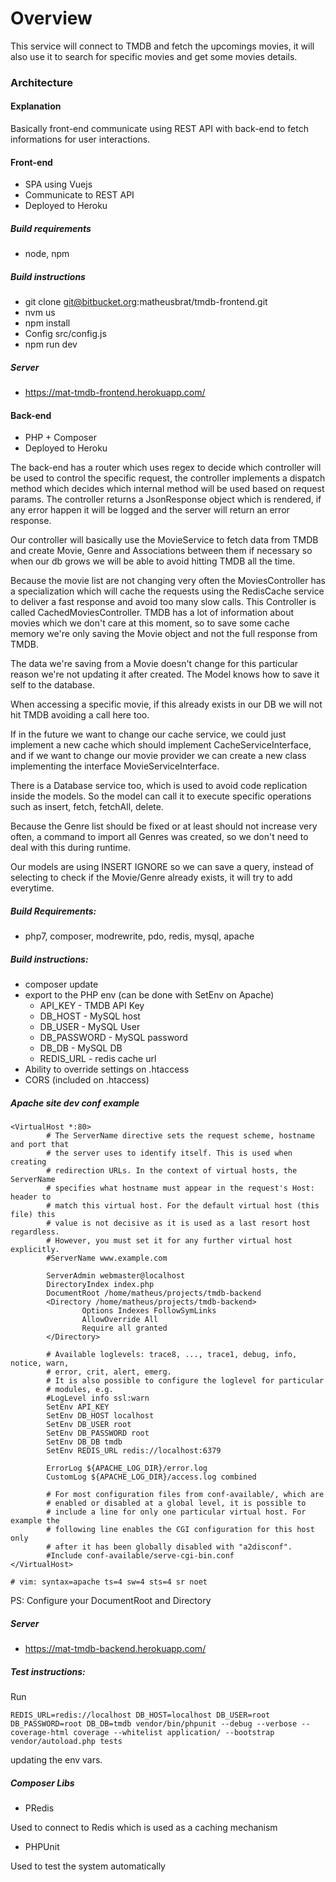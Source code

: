 # Overview

This service will connect to TMDB and fetch the upcomings movies, it will also use it 
to search for specific movies and get some movies details.

### Architecture

#### Explanation

Basically front-end communicate using REST API with back-end to fetch informations
for user interactions. 

#### Front-end
- SPA using Vuejs
- Communicate to REST API
- Deployed to Heroku

##### Build requirements
- node, npm

##### Build instructions
- git clone git@bitbucket.org:matheusbrat/tmdb-frontend.git
- nvm us
- npm install
- Config src/config.js
- npm run dev

##### Server
- https://mat-tmdb-frontend.herokuapp.com/


#### Back-end
- PHP + Composer
- Deployed to Heroku

The back-end has a router which uses regex to decide which controller will be used
to control the specific request, the controller implements a dispatch method which
decides which internal method will be used based on request params. The controller
returns a JsonResponse object which is rendered, if any error happen it will be logged
and the server will return an error response.

Our controller will basically use the MovieService to fetch data from TMDB and create
Movie, Genre and Associations between them if necessary so when our db grows we will
be able to avoid hitting TMDB all the time.

Because the movie list are not changing very often the MoviesController has a
specialization which will cache the requests using the RedisCache service to deliver
a fast response and avoid too many slow calls. This Controller is called CachedMoviesController.
TMDB has a lot of information about movies which we don't care at this moment, so to save some cache
memory we're only saving the Movie object and not the full response from TMDB. 

The data we're saving from a Movie doesn't change for this particular reason
we're not updating it after created. The Model knows how to save it self to the database.

When accessing a specific movie, if this already exists in our DB we will not hit 
TMDB avoiding a call here too.

If in the future we want to change our cache service, we could just implement a new 
cache which should implement CacheServiceInterface, and if we want to change our
movie provider we can create a new class implementing the interface MovieServiceInterface.

There is a Database service too, which is used to avoid code replication inside the models.
So the model can call it to execute specific operations such as insert, fetch, fetchAll, delete.

Because the Genre list should be fixed or at least should not increase very often, a command
to import all Genres was created, so we don't need to deal with this during runtime.

Our models are using INSERT IGNORE so we can save a query, instead of selecting to check
if the Movie/Genre already exists, it will try to add everytime.

##### Build Requirements:
- php7, composer, modrewrite, pdo, redis, mysql, apache

##### Build instructions:
- composer update
- export to the PHP env (can be done with SetEnv on Apache)
    - API_KEY - TMDB API Key
    - DB_HOST - MySQL host 
    - DB_USER - MySQL User
    - DB_PASSWORD - MySQL password
    - DB_DB - MySQL DB
    - REDIS_URL - redis cache url
- Ability to override settings on .htaccess
- CORS (included on .htaccess)

##### Apache site dev conf example
```
<VirtualHost *:80>
        # The ServerName directive sets the request scheme, hostname and port that
        # the server uses to identify itself. This is used when creating
        # redirection URLs. In the context of virtual hosts, the ServerName
        # specifies what hostname must appear in the request's Host: header to
        # match this virtual host. For the default virtual host (this file) this
        # value is not decisive as it is used as a last resort host regardless.
        # However, you must set it for any further virtual host explicitly.
        #ServerName www.example.com

        ServerAdmin webmaster@localhost
        DirectoryIndex index.php
        DocumentRoot /home/matheus/projects/tmdb-backend
        <Directory /home/matheus/projects/tmdb-backend>
                Options Indexes FollowSymLinks
                AllowOverride All
                Require all granted
        </Directory>

        # Available loglevels: trace8, ..., trace1, debug, info, notice, warn,
        # error, crit, alert, emerg.
        # It is also possible to configure the loglevel for particular
        # modules, e.g.
        #LogLevel info ssl:warn
        SetEnv API_KEY 
        SetEnv DB_HOST localhost
        SetEnv DB_USER root
        SetEnv DB_PASSWORD root
        SetEnv DB_DB tmdb
        SetEnv REDIS_URL redis://localhost:6379

        ErrorLog ${APACHE_LOG_DIR}/error.log
        CustomLog ${APACHE_LOG_DIR}/access.log combined

        # For most configuration files from conf-available/, which are
        # enabled or disabled at a global level, it is possible to
        # include a line for only one particular virtual host. For example the
        # following line enables the CGI configuration for this host only
        # after it has been globally disabled with "a2disconf".
        #Include conf-available/serve-cgi-bin.conf
</VirtualHost>

# vim: syntax=apache ts=4 sw=4 sts=4 sr noet

```

PS:  Configure your DocumentRoot and Directory

##### Server
- https://mat-tmdb-backend.herokuapp.com/

##### Test instructions:
Run 
```
REDIS_URL=redis://localhost DB_HOST=localhost DB_USER=root DB_PASSWORD=root DB_DB=tmdb vendor/bin/phpunit --debug --verbose --coverage-html coverage --whitelist application/ --bootstrap vendor/autoload.php tests
``` 
updating the env vars.


##### Composer Libs
- PRedis

Used to connect to Redis which is used as a caching mechanism

- PHPUnit

Used to test the system automatically

